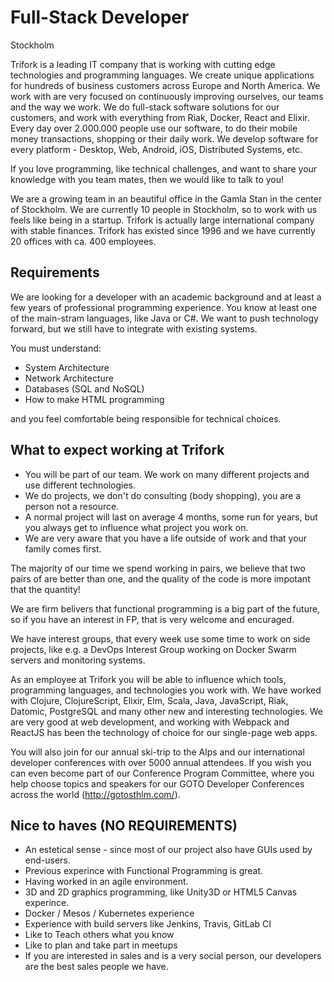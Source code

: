 # Full-Stack Developer

Stockholm

Trifork is a leading IT company that is working with cutting edge technologies and programming languages. We create unique applications for hundreds of business customers across Europe and North America. We work with are very focused on continuously improving ourselves, our teams and the way we work. We do full-stack software solutions for our customers, and work with everything from Riak, Docker, React and Elixir. Every day over 2.000.000 people use our software, to do their mobile money transactions, shopping or their daily work. We develop software for every platform - Desktop, Web, Android, iOS, Distributed Systems, etc.

If you love programming, like technical challenges, and want to share your knowledge with you team mates, then we would like to talk to you!

We are a growing team in an beautiful office in the Gamla Stan in the center of Stockholm. We are currently 10 people in Stockholm, so to work with us feels like being in a startup. Trifork is actually large international company with stable finances. Trifork has existed since 1996 and we have currently 20 offices with ca. 400 employees.

## Requirements

We are looking for a developer with an academic background and at least a few years of professional programming experience.
You know at least one of the main-stram languages, like Java or C#. We want to push technology forward, but we still have to
integrate with existing systems.

You must understand:

- System Architecture
- Network Architecture
- Databases (SQL and NoSQL)
- How to make HTML programming

and you feel comfortable being responsible for technical choices.

## What to expect working at Trifork

- You will be part of our team. We work on many different projects and use different technologies.
- We do projects, we don't do consulting (body shopping), you are a person not a resource.
- A normal project will last on average 4 months, some run for years, but you always get to influence what project you work on.
- We are very aware that you have a life outside of work and that your family comes first.

The majority of our time we spend working in pairs, we believe that two pairs of are better than one, and the quality of the
code is more impotant that the quantity!

We are firm belivers that functional programming is a big part of the future, so if you have an interest in FP, that
is very welcome and encuraged.

We have interest groups, that every week use some time to work on side projects, like e.g. a DevOps Interest Group working on Docker Swarm servers and monitoring systems. 

As an employee at Trifork you will be able to influence which tools, programming languages, and technologies you work with. 
We have worked with Clojure, ClojureScript, Elixir, Elm, Scala, Java, JavaScript, Riak, Datomic, PostgreSQL and many other new and interesting technologies. We are very good at web development, and working with Webpack and ReactJS has been the technology of choice for our single-page web apps.

You will also join for our annual ski-trip to the Alps and our international developer conferences with over 5000 annual attendees. If you wish you can even become part of our Conference Program Committee, where you help choose topics and speakers for our GOTO Developer Conferences across the world (http://gotosthlm.com/). 

## Nice to haves (NO REQUIREMENTS)

- An estetical sense - since most of our project also have GUIs used by end-users.
- Previous experince with Functional Programming is great.
- Having worked in an agile environment.
- 3D and 2D graphics programming, like Unity3D or HTML5 Canvas experince.
- Docker / Mesos / Kubernetes experience
- Experience with build servers like Jenkins, Travis, GitLab CI
- Like to Teach others what you know
- Like to plan and take part in meetups
- If you are interested in sales and is a very social person, our developers are the best sales people we have.
